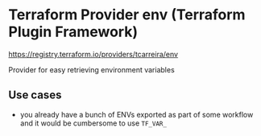 # Terraform Provider env (Terraform Plugin Framework)

https://registry.terraform.io/providers/tcarreira/env

Provider for easy retrieving environment variables

## Use cases

- you already have a bunch of ENVs exported as part of some workflow and it would be cumbersome to use `TF_VAR_`
